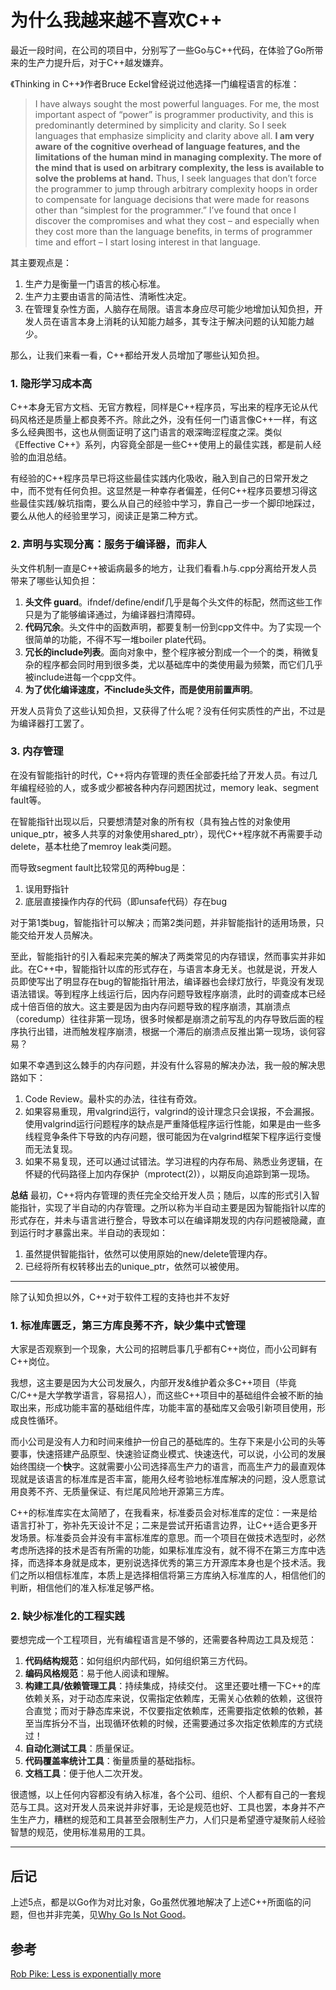 # 为什么我越来越不喜欢C++

最近一段时间，在公司的项目中，分别写了一些Go与C++代码，在体验了Go所带来的生产力提升后，对于C++越发嫌弃。

《Thinking in C++》作者Bruce Eckel曾经说过他选择一门编程语言的标准：
> I have always sought the most powerful languages. For me, the most important aspect of “power” is programmer productivity, and this is predominantly determined by simplicity and clarity. So I seek languages that emphasize simplicity and clarity above all. **I am very aware of the cognitive overhead of language features, and the limitations of the human mind in managing complexity. The more of the mind that is used on arbitrary complexity, the less is available to solve the problems at hand.** Thus, I seek languages that don’t force the programmer to jump through arbitrary complexity hoops in order to compensate for language decisions that were made for reasons other than “simplest for the programmer.” I’ve found that once I discover the compromises and what they cost – and especially when they cost more than the language benefits, in terms of programmer time and effort – I start losing interest in that language.

其主要观点是：

1. 生产力是衡量一门语言的核心标准。
1. 生产力主要由语言的简洁性、清晰性决定。
1. 在管理复杂性方面，人脑存在局限。语言本身应尽可能少地增加认知负担，开发人员在语言本身上消耗的认知能力越多，其专注于解决问题的认知能力越少。

那么，让我们来看一看，C++都给开发人员增加了哪些认知负担。

### 1. 隐形学习成本高
C++本身无官方文档、无官方教程，同样是C++程序员，写出来的程序无论从代码风格还是质量上都良莠不齐。除此之外，没有任何一门语言像C++一样，有这多么经典图书，这也从侧面证明了这门语言的艰深晦涩程度之深。类似《Effective C++》系列，内容竟全部是一些C++使用上的最佳实践，都是前人经验的血泪总结。

有经验的C++程序员早已将这些最佳实践内化吸收，融入到自己的日常开发之中，而不觉有任何负担。这显然是一种幸存者偏差，任何C++程序员要想习得这些最佳实践/躲坑指南，要么从自己的经验中学习，靠自己一步一个脚印地踩过，要么从他人的经验里学习，阅读正是第二种方式。

### 2. 声明与实现分离：服务于编译器，而非人
头文件机制一直是C++被诟病最多的地方，让我们看看.h与.cpp分离给开发人员带来了哪些认知负担：

1. **头文件 guard**。ifndef/define/endif几乎是每个头文件的标配，然而这些工作只是为了能够编译通过，为编译器扫清障碍。
2. **代码冗余**。头文件中的函数声明，都要复制一份到cpp文件中。为了实现一个很简单的功能，不得不写一堆boiler plate代码。
3. **冗长的include列表**。面向对象中，整个程序被分割成一个一个的类，稍微复杂的程序都会同时用到很多类，尤以基础库中的类使用最为频繁，而它们几乎被include进每一个cpp文件。
4. **为了优化编译速度，不include头文件，而是使用前置声明**。

开发人员背负了这些认知负担，又获得了什么呢？没有任何实质性的产出，不过是为编译器打工罢了。

### 3. 内存管理
在没有智能指针的时代，C++将内存管理的责任全部委托给了开发人员。有过几年编程经验的人，或多或少都被各种内存问题困扰过，memory leak、segment fault等。

在智能指针出现以后，只要想清楚对象的所有权（具有独占性的对象使用unique_ptr，被多人共享的对象使用shared_ptr），现代C++程序就不再需要手动delete，基本杜绝了memroy leak类问题。

而导致segment fault比较常见的两种bug是：

1. 误用野指针
2. 底层直接操作内存的代码（即unsafe代码）存在bug

对于第1类bug，智能指针可以解决；而第2类问题，并非智能指针的适用场景，只能交给开发人员解决。

至此，智能指针的引入看起来完美的解决了两类常见的内存错误，然而事实并非如此。在C++中，智能指针以库的形式存在，与语言本身无关。也就是说，开发人员即使写出了明显存在bug的智能指针用法，编译器也会绿灯放行，毕竟没有发现语法错误。等到程序上线运行后，因内存问题导致程序崩溃，此时的调查成本已经成十倍百倍的放大。这主要是因为由内存问题导致的程序崩溃，其崩溃点（coredump）往往非第一现场，很多时候都是崩溃之前写乱的内存导致后面的程序执行出错，进而触发程序崩溃，根据一个滞后的崩溃点反推出第一现场，谈何容易？

如果不幸遇到这么棘手的内存问题，并没有什么容易的解决办法，我一般的解决思路如下：

1. Code Review。最朴实的办法，往往有奇效。
1. 如果容易重现，用valgrind运行，valgrind的设计理念只会误报，不会漏报。使用valgrind运行问题程序的缺点是严重降低程序运行性能，如果是由一些多线程竞争条件下导致的内存问题，很可能因为在valgrind框架下程序运行变慢而无法复现。
1. 如果不易复现，还可以通过试错法。学习进程的内存布局、熟悉业务逻辑，在怀疑的代码路径上加内存保护（mprotect(2)），以期反向追踪到第一现场。

**总结**
最初，C++将内存管理的责任完全交给开发人员；随后，以库的形式引入智能指针，实现了半自动的内存管理。之所以称为半自动主要是因为智能指针以库的形式存在，并未与语言进行整合，导致本可以在编译期发现的内存问题被隐藏，直到运行时才暴露出来。半自动的表现如：

1. 虽然提供智能指针，依然可以使用原始的new/delete管理内存。
1. 已经将所有权转移出去的unique_ptr，依然可以被使用。

---
除了认知负担以外，C++对于软件工程的支持也并不友好
### 1. 标准库匮乏，第三方库良莠不齐，缺少集中式管理

大家是否观察到一个现象，大公司的招聘启事几乎都有C++岗位，而小公司鲜有C++岗位。

我想，这主要是因为大公司发展久，内部开发&维护着众多C++项目（毕竟C/C++是大学教学语言，容易招人），而这些C++项目中的基础组件会被不断的抽取出来，形成功能丰富的基础组件库，功能丰富的基础库又会吸引新项目使用，形成良性循环。

而小公司是没有人力和时间来维护一份自己的基础库的。生存下来是小公司的头等要事，快速搭建产品原型、快速验证商业模式、快速迭代，可以说，小公司的发展始终围绕一个**快**字。这就需要小公司选择高生产力的语言，而高生产力的最直观体现就是该语言的标准库是否丰富，能用久经考验地标准库解决的问题，没人愿意试用良莠不齐、无质量保证、有烂尾风险地开源第三方库。

C++的标准库实在太简陋了，在我看来，标准委员会对标准库的定位：一来是给语言打补丁，弥补先天设计不足；二来是尝试开拓语言边界，让C++适合更多开发场景。标准委员会并没有丰富标准库的意思。而一个项目在做技术选型时，必然考虑所选择的技术是否有所需的功能，如果标准库没有，就不得不在第三方库中选择，而选择本身就是成本，更别说选择优秀的第三方开源库本身也是个技术活。我们之所以相信标准库，本质上是选择相信将第三方库纳入标准库的人，相信他们的判断，相信他们的准入标准足够严格。

### 2. 缺少标准化的工程实践
要想完成一个工程项目，光有编程语言是不够的，还需要各种周边工具及规范：

1. **代码结构规范**：如何组织内部代码，如何组织第三方代码。
1. **编码风格规范**：易于他人阅读和理解。
1. **构建工具/依赖管理工具**：持续集成，持续交付。
这里还要吐槽一下C++的库依赖关系，对于动态库来说，仅需指定依赖库，无需关心依赖的依赖，这很符合直觉；而对于静态库来说，不仅要指定依赖库，还需要指定依赖的依赖，甚至当库拆分不当，出现循环依赖的时候，还需要通过多次指定依赖库的方式绕过！
1. **自动化测试工具**：质量保证。
1. **代码覆盖率统计工具**：衡量质量的基础指标。
1. **文档工具**：便于他人二次开发。

很遗憾，以上任何内容都没有纳入标准，各个公司、组织、个人都有自己的一套规范与工具。这对开发人员来说并非好事，无论是规范也好、工具也罢，本身并不产生生产力，糟糕的规范和工具甚至会限制生产力，人们只是希望遵守凝聚前人经验智慧的规范，使用标准易用的工具。

---
## 后记
上述5点，都是以Go作为对比对象，Go虽然优雅地解决了上述C++所面临的问题，但也并非完美，见[Why Go Is Not Good][2]。

## 参考
[Rob Pike: Less is exponentially more][1]


[1]: https://commandcenter.blogspot.jp/2012/06/less-is-exponentially-more.html
[2]: http://yager.io/programming/go.html

